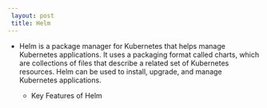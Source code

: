 ```yaml
---
 layout: post
 title: Helm
---
```


 - Helm is a package manager for Kubernetes that helps manage Kubernetes applications. It uses a packaging format 
   called charts, which are collections of files that describe a related set of Kubernetes resources. Helm can be used to install, upgrade, and manage Kubernetes applications.

   - Key Features of Helm
   